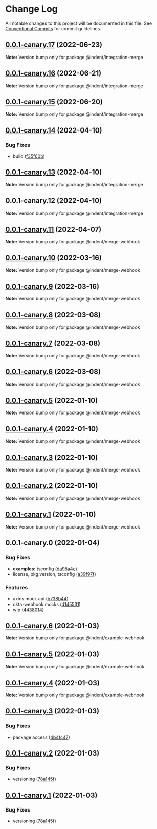 # Change Log

All notable changes to this project will be documented in this file.
See [Conventional Commits](https://conventionalcommits.org) for commit guidelines.

## [0.0.1-canary.17](https://github.com/indentapis/integrations/compare/@indent/integration-merge@0.0.1-canary.16...@indent/integration-merge@0.0.1-canary.17) (2022-06-23)

**Note:** Version bump only for package @indent/integration-merge





## [0.0.1-canary.16](https://github.com/indentapis/integrations/compare/@indent/integration-merge@0.0.1-canary.15...@indent/integration-merge@0.0.1-canary.16) (2022-06-21)

**Note:** Version bump only for package @indent/integration-merge





## [0.0.1-canary.15](https://github.com/indentapis/integrations/compare/@indent/integration-merge@0.0.1-canary.14...@indent/integration-merge@0.0.1-canary.15) (2022-06-20)

**Note:** Version bump only for package @indent/integration-merge





## [0.0.1-canary.14](https://github.com/indentapis/integrations/compare/@indent/integration-merge@0.0.1-canary.13...@indent/integration-merge@0.0.1-canary.14) (2022-04-10)


### Bug Fixes

* build ([f35f60b](https://github.com/indentapis/integrations/commit/f35f60be6050a9f50ae5617be3583c6454e0d5d9))





## [0.0.1-canary.13](https://github.com/indentapis/integrations/compare/@indent/integration-merge@0.0.1-canary.12...@indent/integration-merge@0.0.1-canary.13) (2022-04-10)

**Note:** Version bump only for package @indent/integration-merge





## 0.0.1-canary.12 (2022-04-10)

**Note:** Version bump only for package @indent/integration-merge





## [0.0.1-canary.11](https://github.com/indentapis/integrations/compare/@indent/merge-webhook@0.0.1-canary.10...@indent/merge-webhook@0.0.1-canary.11) (2022-04-07)

**Note:** Version bump only for package @indent/merge-webhook





## [0.0.1-canary.10](https://github.com/indentapis/integrations/compare/@indent/merge-webhook@0.0.1-canary.9...@indent/merge-webhook@0.0.1-canary.10) (2022-03-16)

**Note:** Version bump only for package @indent/merge-webhook





## [0.0.1-canary.9](https://github.com/indentapis/integrations/compare/@indent/merge-webhook@0.0.1-canary.8...@indent/merge-webhook@0.0.1-canary.9) (2022-03-16)

**Note:** Version bump only for package @indent/merge-webhook





## [0.0.1-canary.8](https://github.com/indentapis/integrations/compare/@indent/merge-webhook@0.0.1-canary.7...@indent/merge-webhook@0.0.1-canary.8) (2022-03-08)

**Note:** Version bump only for package @indent/merge-webhook





## [0.0.1-canary.7](https://github.com/indentapis/integrations/compare/@indent/merge-webhook@0.0.1-canary.6...@indent/merge-webhook@0.0.1-canary.7) (2022-03-08)

**Note:** Version bump only for package @indent/merge-webhook





## [0.0.1-canary.6](https://github.com/indentapis/integrations/compare/@indent/merge-webhook@0.0.1-canary.5...@indent/merge-webhook@0.0.1-canary.6) (2022-03-08)

**Note:** Version bump only for package @indent/merge-webhook





## [0.0.1-canary.5](https://github.com/indentapis/integrations/compare/@indent/merge-webhook@0.0.1-canary.4...@indent/merge-webhook@0.0.1-canary.5) (2022-01-10)

**Note:** Version bump only for package @indent/merge-webhook





## [0.0.1-canary.4](https://github.com/indentapis/integrations/compare/@indent/merge-webhook@0.0.1-canary.3...@indent/merge-webhook@0.0.1-canary.4) (2022-01-10)

**Note:** Version bump only for package @indent/merge-webhook





## [0.0.1-canary.3](https://github.com/indentapis/integrations/compare/@indent/merge-webhook@0.0.1-canary.2...@indent/merge-webhook@0.0.1-canary.3) (2022-01-10)

**Note:** Version bump only for package @indent/merge-webhook





## [0.0.1-canary.2](https://github.com/indentapis/integrations/compare/@indent/merge-webhook@0.0.1-canary.1...@indent/merge-webhook@0.0.1-canary.2) (2022-01-10)

**Note:** Version bump only for package @indent/merge-webhook





## [0.0.1-canary.1](https://github.com/indentapis/integrations/compare/@indent/merge-webhook@0.0.1-canary.0...@indent/merge-webhook@0.0.1-canary.1) (2022-01-10)

**Note:** Version bump only for package @indent/merge-webhook





## 0.0.1-canary.0 (2022-01-04)


### Bug Fixes

* **examples:** tsconfig ([da95a4e](https://github.com/indentapis/integrations/commit/da95a4ef0a7e922bf362bac6d243a25cd059268b))
* license, pkg.version, tsconfig ([a39f97f](https://github.com/indentapis/integrations/commit/a39f97fdec58b3dbe34f87eedf6e74ea67a75c58))


### Features

* axios mock api ([b738b44](https://github.com/indentapis/integrations/commit/b738b4452cb58ec94a0c7b31111c87a269704260))
* okta-webhook mocks ([d145531](https://github.com/indentapis/integrations/commit/d1455319f2f30b5b986224b63d60ceb59dfff389))
* wip ([4438014](https://github.com/indentapis/integrations/commit/44380142e6bf6a6ec8951f2f977ab0d05dbbed41))





## [0.0.1-canary.6](https://github.com/indentapis/integrations/compare/@indent/example-webhook@0.0.1-canary.5...@indent/example-webhook@0.0.1-canary.6) (2022-01-03)

**Note:** Version bump only for package @indent/example-webhook





## [0.0.1-canary.5](https://github.com/indentapis/integrations/compare/@indent/example-webhook@0.0.1-canary.4...@indent/example-webhook@0.0.1-canary.5) (2022-01-03)

**Note:** Version bump only for package @indent/example-webhook





## [0.0.1-canary.4](https://github.com/indentapis/integrations/compare/@indent/example-webhook@0.0.1-canary.3...@indent/example-webhook@0.0.1-canary.4) (2022-01-03)

**Note:** Version bump only for package @indent/example-webhook





## [0.0.1-canary.3](https://github.com/indentapis/integrations/compare/@indent/example-webhook@0.0.1-canary.2...@indent/example-webhook@0.0.1-canary.3) (2022-01-03)


### Bug Fixes

* package access ([4b4fc47](https://github.com/indentapis/integrations/commit/4b4fc47e037c49ddb79076d8d35acc438d6ef01b))





## [0.0.1-canary.2](https://github.com/indentapis/integrations/compare/@indent/example-webhook@0.0.1-canary.1...@indent/example-webhook@0.0.1-canary.2) (2022-01-03)


### Bug Fixes

* versioning ([78a145f](https://github.com/indentapis/integrations/commit/78a145fb78c0e934c292bb3446f44dce0860390f))





## [0.0.1-canary.1](https://github.com/indentapis/integrations/compare/@indent/example-webhook@0.0.1-canary.1...@indent/example-webhook@0.0.1-canary.1) (2022-01-03)


### Bug Fixes

* versioning ([78a145f](https://github.com/indentapis/integrations/commit/78a145fb78c0e934c292bb3446f44dce0860390f))
